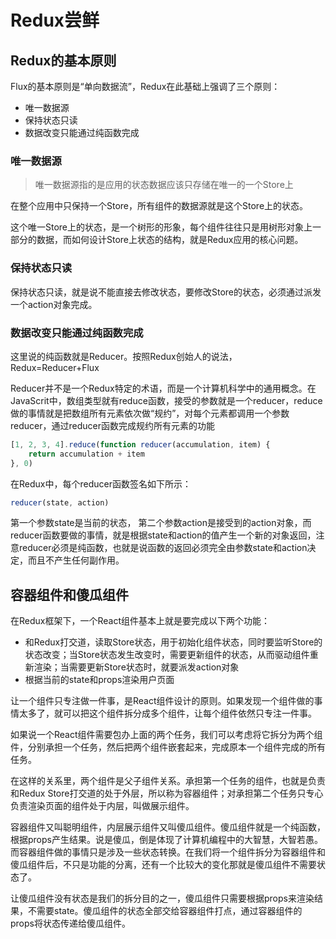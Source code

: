 # Redux尝鲜

## Redux的基本原则

Flux的基本原则是“单向数据流”，Redux在此基础上强调了三个原则：

- 唯一数据源
- 保持状态只读
- 数据改变只能通过纯函数完成

### 唯一数据源

> 唯一数据源指的是应用的状态数据应该只存储在唯一的一个Store上

在整个应用中只保持一个Store，所有组件的数据源就是这个Store上的状态。

这个唯一Store上的状态，是一个树形的形象，每个组件往往只是用树形对象上一部分的数据，而如何设计Store上状态的结构，就是Redux应用的核心问题。

### 保持状态只读

保持状态只读，就是说不能直接去修改状态，要修改Store的状态，必须通过派发一个action对象完成。

### 数据改变只能通过纯函数完成

这里说的纯函数就是Reducer。按照Redux创始人的说法，Redux=Reducer+Flux

Reducer并不是一个Redux特定的术语，而是一个计算机科学中的通用概念。在JavaScrit中，数组类型就有reduce函数，接受的参数就是一个reducer，reduce做的事情就是把数组所有元素依次做“规约”，对每个元素都调用一个参数reducer，通过reducer函数完成规约所有元素的功能
```js
[1, 2, 3, 4].reduce(function reducer(accumulation, item) {
    return accumulation + item
}, 0)
```

在Redux中，每个reducer函数签名如下所示：
```js
reducer(state, action)
```

第一个参数state是当前的状态， 第二个参数action是接受到的action对象，而reducer函数要做的事情，就是根据state和action的值产生一个新的对象返回，注意reducer必须是纯函数，也就是说函数的返回必须完全由参数state和action决定，而且不产生任何副作用。


## 容器组件和傻瓜组件

在Redux框架下，一个React组件基本上就是要完成以下两个功能：

- 和Redux打交道，读取Store状态，用于初始化组件状态，同时要监听Store的状态改变；当Store状态发生改变时，需要更新组件的状态，从而驱动组件重新渲染；当需要更新Store状态时，就要派发action对象
- 根据当前的state和props渲染用户页面

让一个组件只专注做一件事，是React组件设计的原则。如果发现一个组件做的事情太多了，就可以把这个组件拆分成多个组件，让每个组件依然只专注一件事。 

如果说一个React组件需要包办上面的两个任务，我们可以考虑将它拆分为两个组件，分别承担一个任务，然后把两个组件嵌套起来，完成原本一个组件完成的所有任务。

在这样的关系里，两个组件是父子组件关系。承担第一个任务的组件，也就是负责和Redux Store打交道的处于外层，所以称为容器组件；对承担第二个任务只专心负责渲染页面的组件处于内层，叫做展示组件。

容器组件又叫聪明组件，内层展示组件又叫傻瓜组件。傻瓜组件就是一个纯函数，根据props产生结果。说是傻瓜，倒是体现了计算机编程中的大智慧，大智若愚。而容器组件做的事情只是涉及一些状态转换。在我们将一个组件拆分为容器组件和傻瓜组件后，不只是功能的分离，还有一个比较大的变化那就是傻瓜组件不需要状态了。

让傻瓜组件没有状态是我们的拆分目的之一，傻瓜组件只需要根据props来渲染结果，不需要state。傻瓜组件的状态全部交给容器组件打点，通过容器组件的props将状态传递给傻瓜组件。